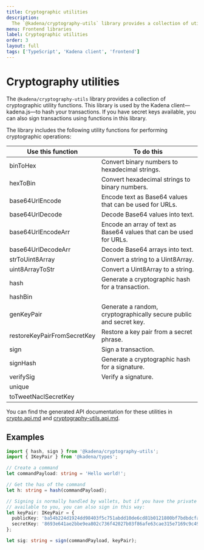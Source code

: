 ```yaml
---
title: Cryptographic utilities
description:
  The `@kadena/cryptography-utils` library provides a collection of utility functions to perform common cryptographic operations, including generating a hash for transactions.
menu: Frontend libraries
label: Cryptographic utilities
order: 3
layout: full
tags: ['TypeScript', 'Kadena client', 'frontend']
---
```


# Cryptography utilities

The `@kadena/cryptography-utils` library provides a collection of cryptographic utility functions. 
This library is used by the Kadena client—kadena.js—to hash your transactions. 
If you have secret keys available, you can also sign transactions using functions in this library.

The library includes the following utility functions for performing cryptographic operations:

| Use this function | To do this
| ----------------- | ------------
| binToHex | Convert binary numbers to hexadecimal strings.
| hexToBin | Convert hexadecimal strings to binary numbers.
| base64UrlEncode | Encode text as Base64 values that can be used for URLs.
| base64UrlDecode | Decode Base64 values into text.
| base64UrlEncodeArr | Encode an array of text as Base64 values that can be used for URLs.
| base64UrlDecodeArr | Decode Base64 arrays into text.
| strToUint8Array | Convert a string to a Uint8Array.
| uint8ArrayToStr | Convert a Uint8Array to a string.
| hash | Generate a cryptographic hash for a transaction.
| hashBin |
| genKeyPair | Generate a random, cryptographically secure public and secret key.
| restoreKeyPairFromSecretKey | Restore a key pair from a secret phrase.
| sign | Sign a transaction.
| signHash | Generate a cryptographic hash for a signature.
| verifySig | Verify a signature.
| unique |
| toTweetNaclSecretKey |

You can find the generated API documentation for these utilities in
[crypto.api.md](https://github.com/kadena-community/kadena.js/blob/main/packages/libs/cryptography-utils/etc/crypto.api.md) and [cryptography-utils.api.md](https://github.com/kadena-community/kadena.js/blob/main/packages/libs/cryptography-utils/etc/cryptography-utils.api.md).

## Examples

```ts
import { hash, sign } from '@kadena/cryptography-utils';
import { IKeyPair } from '@kadena/types';

// Create a command
let commandPayload: string = 'Hello world!';

// Get the has of the command
let h: string = hash(commandPayload);

// Signing is normally handled by wallets, but if you have the private key
// available to you, you can also sign in this way:
let keyPair: IKeyPair = {
  publicKey: 'ba54b224d1924dd98403f5c751abdd10de6cd81b0121800bf7bdbdcfaec7388d',
  secretKey: '8693e641ae2bbe9ea802c736f42027b03f86afe63cae315e7169c9c496c17332',
};

let sig: string = sign(commandPayload, keyPair);
```